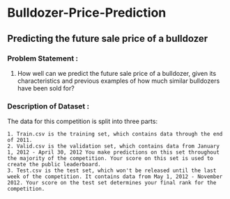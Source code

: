 # Bulldozer-Price-Prediction
## Predicting the future sale price of a bulldozer


### Problem Statement :
1. How well can we predict the future sale price of a bulldozer, given its characteristics and previous examples of how much similar bulldozers have been sold for?


### Description of Dataset :
The data for this competition is split into three parts:

    1. Train.csv is the training set, which contains data through the end of 2011.
    2. Valid.csv is the validation set, which contains data from January 1, 2012 - April 30, 2012 You make predictions on this set throughout the majority of the competition. Your score on this set is used to create the public leaderboard.
    3. Test.csv is the test set, which won't be released until the last week of the competition. It contains data from May 1, 2012 - November 2012. Your score on the test set determines your final rank for the competition.

